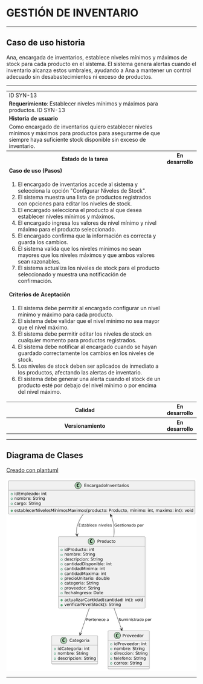 # GESTIÓN DE INVENTARIO

------

## Caso de uso historia 
Ana, encargada de inventarios, establece niveles mínimos y máximos de stock para cada producto en el sistema. El sistema genera alertas cuando el inventario alcanza estos umbrales, ayudando a Ana a mantener un control adecuado sin desabastecimientos ni exceso de productos.

---

<table id="customers">
  <tr class="idtext principal">
    <td>ID SYN-13</td>
  </tr>
  <tr class="single text">
    <td><strong>Requerimiento</strong>: Establecer niveles mínimos y máximos para productos. ID SYN-13</td>
  </tr>
  <tr class="single gray">
    <td><strong>Historia de usuario</strong></td>
  </tr>
  <tr class="single text">
    <td>Como encargado de inventarios quiero establecer niveles mínimos y máximos para productos para asegurarme de que siempre haya suficiente stock disponible sin exceso de inventario.</td>
  </tr>
  <tr class="duo">
    <th class="gray"><strong>Estado de la tarea</strong></th>
    <th>En desarrollo</th>
  </tr>
  <tr class="single gray">
    <td><strong>Caso de uso (Pasos)</strong></td>
  </tr>
  <tr class="single text">
    <td>
        <ol>
            <li>El encargado de inventarios accede al sistema y selecciona la opción "Configurar Niveles de Stock".</li>
            <li>El sistema muestra una lista de productos registrados con opciones para editar los niveles de stock.</li>
            <li>El encargado selecciona el producto al que desea establecer niveles mínimos y máximos.</li>
            <li>El encargado ingresa los valores de nivel mínimo y nivel máximo para el producto seleccionado.</li>
            <li>El encargado confirma que la información es correcta y guarda los cambios.</li>
            <li>El sistema valida que los niveles mínimos no sean mayores que los niveles máximos y que ambos valores sean razonables.</li>
            <li>El sistema actualiza los niveles de stock para el producto seleccionado y muestra una notificación de confirmación.</li>
    </td>
  </tr>
  <tr class="single gray">
    <td><strong>Criterios de Aceptación</strong></td>
  </tr>
  <tr class="single text">
    <td>
        <ol>
            <li>El sistema debe permitir al encargado configurar un nivel mínimo y máximo para cada producto.</li>
            <li>El sistema debe validar que el nivel mínimo no sea mayor que el nivel máximo.</li>
            <li>El sistema debe permitir editar los niveles de stock en cualquier momento para productos registrados.</li>
            <li>El sistema debe notificar al encargado cuando se hayan guardado correctamente los cambios en los niveles de stock.</li>
            <li>Los niveles de stock deben ser aplicados de inmediato a los productos, afectando las alertas de inventario.</li>
            <li>El sistema debe generar una alerta cuando el stock de un producto esté por debajo del nivel mínimo o por encima del nivel máximo.</li>
        </ol>
    </td>
  </tr>
 <tr class="duo">
    <th class="gray"><strong>Calidad</strong></th>
    <th>En desarrollo</th>
  </tr>
  <tr class="duo">
    <th class="gray"><strong>Versionamiento</strong></th>
    <th>En desarrollo</th>
  </tr>
</table>

---
## Diagrama de Clases
[Creado con plantuml](https://plantuml.com/es/)

![Image title](./assets/images/syn-15.png)

---
